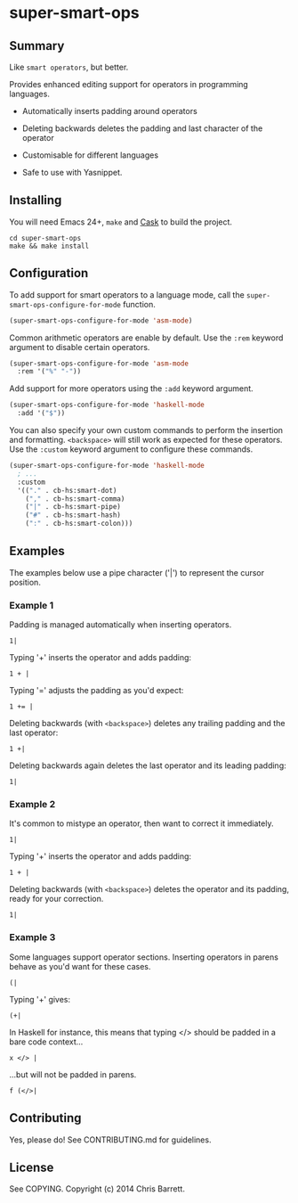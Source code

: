 # super-smart-ops

## Summary

Like `smart operators`, but better.

Provides enhanced editing support for operators in programming languages.

- Automatically inserts padding around operators

- Deleting backwards deletes the padding and last character of the operator

- Customisable for different languages

- Safe to use with Yasnippet.

## Installing

You will need Emacs 24+, `make` and [Cask](https://github.com/cask/cask) to
build the project.

    cd super-smart-ops
    make && make install

## Configuration

To add support for smart operators to a language mode, call the
`super-smart-ops-configure-for-mode` function.

```lisp
(super-smart-ops-configure-for-mode 'asm-mode)
```

Common arithmetic operators are enable by default. Use the `:rem` keyword
argument to disable certain operators.

```lisp
(super-smart-ops-configure-for-mode 'asm-mode
  :rem '("%" "-"))
```

Add support for more operators using the `:add` keyword argument.

```lisp
(super-smart-ops-configure-for-mode 'haskell-mode
  :add '("$"))
```

You can also specify your own custom commands to perform the insertion and
formatting. `<backspace>` will still work as expected for these operators. Use
the `:custom` keyword argument to configure these commands.


```lisp
(super-smart-ops-configure-for-mode 'haskell-mode
  ; ...
  :custom
  '(("." . cb-hs:smart-dot)
    ("," . cb-hs:smart-comma)
    ("|" . cb-hs:smart-pipe)
    ("#" . cb-hs:smart-hash)
    (":" . cb-hs:smart-colon)))
```


## Examples

The examples below use a pipe character ('|') to represent the cursor position.


### Example 1

Padding is managed automatically when inserting operators.

    1|

Typing '+' inserts the operator and adds padding:

    1 + |

Typing '=' adjusts the padding as you'd expect:

    1 += |

Deleting backwards (with `<backspace>`) deletes any trailing padding and the
last operator:

    1 +|

Deleting backwards again deletes the last operator and its leading padding:

    1|


### Example 2

It's common to mistype an operator, then want to correct it immediately.

    1|

Typing '+' inserts the operator and adds padding:

    1 + |

Deleting backwards (with `<backspace>`) deletes the operator and its padding,
ready for your correction.

    1|


### Example 3

Some languages support operator sections. Inserting operators in parens
behave as you'd want for these cases.

    (|

Typing '+' gives:

    (+|

In Haskell for instance, this means that typing </> should be padded in a
bare code context...

    x </> |

...but will not be padded in parens.

    f (</>|


## Contributing

Yes, please do! See CONTRIBUTING.md for guidelines.

## License

See COPYING. Copyright (c) 2014 Chris Barrett.
